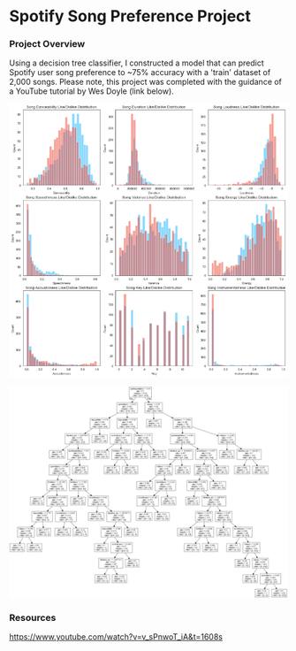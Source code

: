 # Spotify Song Preference Project

### Project Overview

Using a decision tree classifier, I constructed a model that can predict Spotify user song preference to ~75% accuracy with a 'train' dataset of 2,000 songs. Please note, this project was completed with the guidance of a YouTube tutorial by Wes Doyle (link below).<br />

![alt text](https://github.com/nphorsley59/Spotify_ML/blob/master/song_pref_hist.png "Song Preference by Feature")<br />

![alt text](https://github.com/nphorsley59/Spotify_ML/blob/master/dtree_01.png "Decision Tree Classifier")<br />

### Resources
https://www.youtube.com/watch?v=v_sPnwoT_iA&t=1608s

